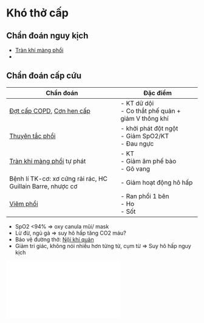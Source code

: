 # Khó thở cấp  
## Chẩn đoán nguy kịch  
- [Tràn khí màng phổi](Tr%C3%A0n%20kh%C3%AD%20m%C3%A0ng%20ph%E1%BB%95i.md)  
-   
  
  
  
## Chẩn đoán cấp cứu  
  
  
| Chẩn đoán                                                   | Đặc điểm                                             |  
| ----------------------------------------------------------- | ---------------------------------------------------- |  
| [Đợt cấp COPD](../%C4%90%E1%BB%A3t%20c%E1%BA%A5p%20COPD.md), [Cơn hen cấp](./C%C6%A1n%20hen%20c%E1%BA%A5p.md)                           | - KT dữ dội<br>- Co thắt phế quản + giảm V thông khí |  
| [Thuyên tắc phổi](./Thuy%C3%AAn%20t%E1%BA%AFc%20ph%E1%BB%95i.md)                                         | - khởi phát đột ngột<br>- Giảm SpO2/KT<br>- Đau ngực |  
| [Tràn khí màng phổi](Tr%C3%A0n%20kh%C3%AD%20m%C3%A0ng%20ph%E1%BB%95i.md) tự phát                              | - KT<br>- Giảm âm phế bào<br>- Gõ vang               |  
| Bệnh lí TK-cơ: xơ cứng rải rác, HC Guillain Barre, nhược cơ | - Giảm hoạt động hô hấp                              |  
| [Viêm phổi](../The%20TRIO/000%20Zettlekasten/UMP/BM%20NHI/BM%20NHI%20-%20Tot%20nghiep/HO%20HAP/VI%C3%8AM%20PH%E1%BB%94I.md)                                               | - Ran phổi 1 bên<br>- Ho<br>- Sốt                    |  
  
- SpO2 <94% => oxy canula mũi/ mask  
- Lừ đừ, ngủ gà => suy hô hấp tăng CO2 máu?  
- Bảo vệ đường thở: [Nội khí quản](../The%20TRIO/N%E1%BB%99i%20kh%C3%AD%20qu%E1%BA%A3n.md)  
- Giảm tri giác, không nói nhiều hơn từng từ, cụm từ => Suy hô hấp nguy kịch  
  
  
  
  
  
  
![Khó thở cấp](../Kh%C3%B3%20th%E1%BB%9F%20c%E1%BA%A5p.canvas.md)  
  
